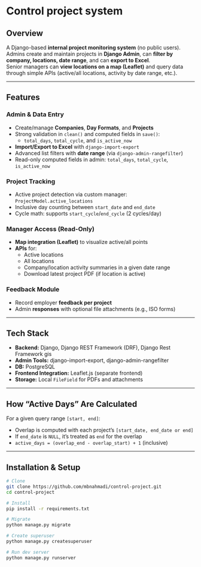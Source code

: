 # Control project system

## Overview
A Django-based **internal project monitoring system** (no public users).  
Admins create and maintain projects in **Django Admin**, can **filter by company, locations, date range**, and can **export to Excel**.  
Senior managers can **view locations on a map (Leaflet)** and query data through simple APIs (active/all locations, activity by date range, etc.).

---

## Features

### Admin & Data Entry
- Create/manage **Companies**, **Day Formats**, and **Projects**
- Strong validation in `clean()` and computed fields in `save()`:
  - `total_days`, `total_cycle`, and `is_active_now`
- **Import/Export to Excel** with `django-import-export`
- Advanced list filters with **date range** (via `django-admin-rangefilter`)
- Read-only computed fields in admin: `total_days`, `total_cycle`, `is_active_now`

### Project Tracking
- Active project detection via custom manager: `ProjectModel.active_locations`
- Inclusive day counting between `start_date` and `end_date`
- Cycle math: supports `start_cycle`/`end_cycle` (2 cycles/day)

### Manager Access (Read-Only)
- **Map integration (Leaflet)** to visualize active/all points
- **APIs** for:
  - Active locations
  - All locations
  - Company/location activity summaries in a given date range
  - Download latest project PDF (if location is active)

### Feedback Module
- Record employer **feedback per project**
- Admin **responses** with optional file attachments (e.g., ISO forms)

---

## Tech Stack
- **Backend:** Django, Django REST Framework (DRF), Django Rest Framework gis
- **Admin Tools:** django-import-export, django-admin-rangefilter
- **DB:** PostgreSQL
- **Frontend Integration:** Leaflet.js (separate frontend)
- **Storage:** Local `FileField` for PDFs and attachments

---

## How “Active Days” Are Calculated
For a given query range `[start, end]`:
- Overlap is computed with each project’s `[start_date, end_date or end]`
- If `end_date` is `NULL`, it’s treated as `end` for the overlap
- `active_days = (overlap_end - overlap_start) + 1` (inclusive)


---
## Installation & Setup
```bash
# Clone
git clone https://github.com/mbnahmadi/control-project.git
cd control-project

# Install
pip install -r requirements.txt

# Migrate
python manage.py migrate

# Create superuser
python manage.py createsuperuser

# Run dev server
python manage.py runserver
```
